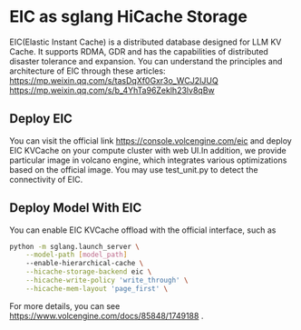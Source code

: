 # EIC as sglang HiCache Storage
EIC(Elastic Instant Cache) is a distributed database designed for LLM KV Cache. It supports RDMA, GDR and has the capabilities of distributed disaster tolerance and expansion.
You can understand the principles and architecture of EIC through these articles: https://mp.weixin.qq.com/s/tasDqXf0Gxr3o_WCJ2IJUQ https://mp.weixin.qq.com/s/b_4YhTa96Zeklh23lv8qBw


## Deploy EIC
You can visit the official link https://console.volcengine.com/eic and deploy EIC KVCache on your compute cluster with web UI.In addition, we provide particular image in volcano engine, which integrates various optimizations based on the official image.
You may use test_unit.py to detect the connectivity of EIC.



## Deploy Model With EIC
You can enable EIC KVCache offload with the official interface, such as

```bash
python -m sglang.launch_server \
    --model-path [model_path]
    --enable-hierarchical-cache \
    --hicache-storage-backend eic \
    --hicache-write-policy 'write_through' \
    --hicache-mem-layout 'page_first' \

```
For more details, you can see https://www.volcengine.com/docs/85848/1749188 .
